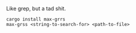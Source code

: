 Like grep, but a tad shit.

```shell
cargo install max-grrs
max-grss <string-to-search-for> <path-to-file>
```